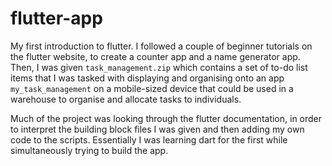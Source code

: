# flutter-app
My first introduction to flutter. I followed a couple of beginner tutorials on the flutter website, to create a counter app and a name generator app. Then, I was given `task_management.zip` which contains a set of to-do list items that I was tasked with displaying and organising onto an app `my_task_management` on a mobile-sized device that could be used in a warehouse to organise and allocate tasks to individuals.

Much of the project was looking through the flutter documentation, in order to interpret the building block files I was given and then adding my own code to the scripts. Essentially I was learning dart for the first while simultaneously trying to build the app.
